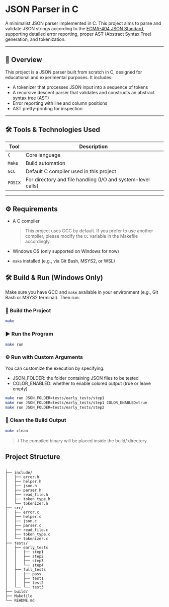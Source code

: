 # JSON Parser in C

A minimalist JSON parser implemented in C. This project aims to parse and validate JSON strings according to the [ECMA-404 JSON Standard](https://www.json.org/json-en.html), supporting detailed error reporting, proper AST (Abstract Syntax Tree) generation, and tokenization.

---

## 📖 Overview

This project is a JSON parser built from scratch in C, designed for educational and experimental purposes. It includes:

- A tokenizer that processes JSON input into a sequence of tokens
- A recursive descent parser that validates and constructs an abstract syntax tree (AST)
- Error reporting with line and column positions
- AST pretty-printing for inspection

---

## 🛠 Tools & Technologies Used

| Tool           | Description                                                     |
|----------------|-----------------------------------------------------------------|
| `C`            | Core language                                                   |
| `Make`         | Build automation                                                |
| `GCC`  | Default C compiler used in this project                                                      |
| `POSIX`        | For directory and file handling (I/O and system-level calls)    |

---

## ⚙️ Requirements

- A C compiler  
  > This project uses GCC by default. If you prefer to use another compiler, please modify the `CC` variable in the Makefile accordingly.

- Windows OS (only supported on Windows for now)
- `make` installed (e.g., via Git Bash, MSYS2, or WSL)

## 🛠️ Build & Run (Windows Only)

Make sure you have GCC and `make` available in your environment (e.g., Git Bash or MSYS2 terminal). Then run:

### 🔧 Build the Project

```bash
make
```

### ▶️ Run the Program

```bash
make run
```

### ⚙️ Run with Custom Arguments
You can customize the execution by specifying:
- JSON_FOLDER: the folder containing JSON files to be tested
- COLOR_ENABLED: whether to enable colored output (true or leave empty)

```bash
make run JSON_FOLDER=tests/early_tests/step1
make run JSON_FOLDER=tests/early_tests/step1 COLOR_ENABLED=true
make run JSON_FOLDER=tests/early_tests/step2
```

### 🧹 Clean the Build Output

```bash
make clean
```

> ℹ️ The compiled binary will be placed inside the build/ directory.

## Project Structure

```
.
├── include/
│   ├── error.h
│   ├── helper.h
│   ├── json.h
│   ├── parser.h
│   ├── read_file.h
│   ├── token_type.h
│   └── tokenizer.h
├── src/
│   ├── error.c
│   ├── helper.c
│   ├── json.c
│   ├── parser.c
│   ├── read_file.c
│   ├── token_type.c
│   └── tokenizer.c
├── tests/
│   ├── early_tests
│   │   ├── step1
│   │   ├── step2
│   │   ├── step3
│   │   └── step4
│   ├── full_tests
│   │   ├── pass
│   │   ├── test1
│   │   ├── test2
│   └── └── test3
├── build/
├── Makefile
└── README.md
```